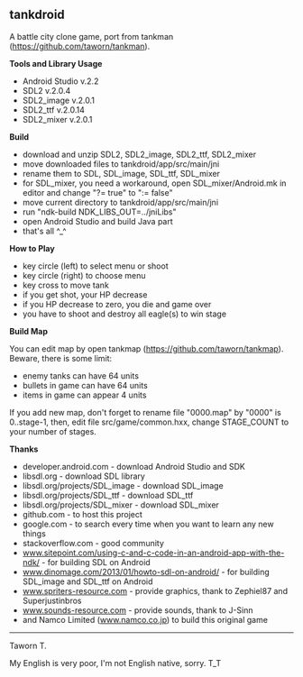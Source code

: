 **tankdroid**
---------

A battle city clone game, port from tankman (https://github.com/taworn/tankman).

**Tools and Library Usage**

 - Android Studio v.2.2
 - SDL2 v.2.0.4
 - SDL2_image v.2.0.1
 - SDL2_ttf v.2.0.14
 - SDL2_mixer v.2.0.1

**Build**

 - download and unzip SDL2, SDL2_image, SDL2_ttf, SDL2_mixer
 - move downloaded files to tankdroid/app/src/main/jni
 - rename them to SDL, SDL_image, SDL_ttf, SDL_mixer
 - for SDL_mixer, you need a workaround, open SDL_mixer/Android.mk in editor and change "?= true" to ":= false"
 - move current directory to tankdroid/app/src/main/jni
 - run "ndk-build NDK_LIBS_OUT=../jniLibs"
 - open Android Studio and build Java part
 - that's all ^_^

**How to Play**

 - key circle (left) to select menu or shoot
 - key circle (right) to choose menu
 - key cross to move tank
 - if you get shot, your HP decrease
 - if you HP decrease to zero, you die and game over
 - you have to shoot and destroy all eagle(s) to win stage

**Build Map**

You can edit map by open tankmap (https://github.com/taworn/tankmap).  Beware,
there is some limit:

 - enemy tanks can have 64 units
 - bullets in game can have 64 units
 - items in game can appear 4 units

If you add new map, don't forget to rename file "0000.map" by "0000" is 0..stage-1, then,
edit file src/game/common.hxx, change STAGE_COUNT to your number of stages.

**Thanks**

 - developer.android.com - download Android Studio and SDK
 - libsdl.org - download SDL library
 - libsdl.org/projects/SDL_image - download SDL_image
 - libsdl.org/projects/SDL_ttf - download SDL_ttf
 - libsdl.org/projects/SDL_mixer - download SDL_mixer
 - github.com - to host this project
 - google.com - to search every time when you want to learn any new things
 - stackoverflow.com - good community
 - www.sitepoint.com/using-c-and-c-code-in-an-android-app-with-the-ndk/ - for building SDL on Android
 - www.dinomage.com/2013/01/howto-sdl-on-android/ - for building SDL_image and SDL_ttf on Android
 - www.spriters-resource.com - provide graphics, thank to Zephiel87 and Superjustinbros
 - www.sounds-resource.com - provide sounds, thank to J-Sinn
 - and Namco Limited (www.namco.co.jp) to build this original game

---------
Taworn T.

My English is very poor, I'm not English native, sorry. T_T

